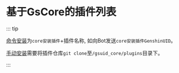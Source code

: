 # 基于GsCore的插件列表

::: tip

[命令安装](./InstallPlugins)为`core安装插件`+插件名称, 如向Bot发送`core安装插件GenshinUID`。

[手动安装](./InstallPlugins)需要将插件仓库`git clone`至`/gsuid_core/plugins`目录下。

:::

<Card title="卡片"/>

